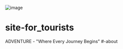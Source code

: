 ![image](https://github.com/user-attachments/assets/c5f733b6-b849-4eaa-a08a-50224b031ba8)
# site-for_tourists
ADVENTURE - "Where Every Journey Begins"
#-about

